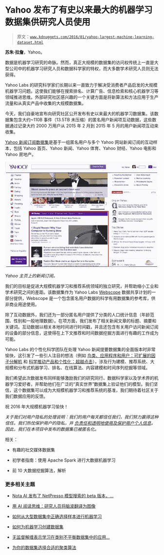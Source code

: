 # Yahoo 发布了有史以来最大的机器学习数据集供研究人员使用

> 原文：[`www.kdnuggets.com/2016/01/yahoo-largest-machine-learning-dataset.html`](https://www.kdnuggets.com/2016/01/yahoo-largest-machine-learning-dataset.html)

**苏朱·拉詹**，Yahoo。

数据是机器学习研究的命脉。然而，真正大规模的数据集的访问权传统上一直是大型公司中的机器学习研究人员和数据科学家的特权，而大多数学术研究人员则无法获得。

Yahoo Labs 的研究科学家们长期以来一直致力于解决受消费者产品启发的大规模机器学习问题。这使我们能够在搜索排名、计算广告、信息检索和核心机器学习等领域推进思维。外部研究社区感兴趣的一个关键方面是将新算法和方法应用于生产流量和从真实产品中收集的大规模数据集。

今天，我们自豪地宣布向研究社区公开发布有史以来最大的机器学习数据集。该数据集包含大约~110B 事件（13.5TB 未压缩）的匿名用户新闻项互动数据，这些数据通过记录大约 2000 万用户从 2015 年 2 月到 2015 年 5 月的用户新闻项互动来收集。

[Yahoo 新闻订阅数据集](http://webscope.sandbox.yahoo.com/catalog.php?datatype=r&did=75)是基于一组匿名用户与多个 Yahoo 网站新闻订阅的互动样本，包括 Yahoo 首页、Yahoo 新闻、Yahoo 体育、Yahoo 财经、Yahoo 电影和 Yahoo 房地产。

![Yahoo 新闻](img/8942c1cc758364cb59b397394bba6107.png)

*Yahoo 主页上的新闻订阅。*

我们的目标是促进大规模机器学习和推荐系统领域的独立研究，并帮助缩小工业和学术研究之间的差距。该数据集作为 Yahoo Labs [Webscope](http://webscope.sandbox.yahoo.com/) 数据共享计划的一部分提供，Webscope 是一个包含匿名用户数据的科学有用数据集的参考库，供非商业用途使用。

除了互动数据外，我们还为一部分匿名用户提供了分类的人口统计信息（年龄范围、性别和一般地理数据）。在项方面，我们发布了相关新闻文章的标题、摘要和关键词。互动数据以相关本地时间进行时间戳，并且还包含有关用户访问新闻订阅的设备的部分信息，这使得在上下文推荐和时间数据挖掘方面进行有趣的工作成为可能。

Yahoo Labs 的个性化科学团队在处理 Yahoo 新闻提要数据集的全面版本时非常愉快，这引发了一些引人注目的想法（例如 [鸟类、应用程序和用户：可扩展的因子分解机](https://yahoolabs.tumblr.com/post/133013312756/birds-apps-and-users-scalable-factorization) 和 [科学推动产品和个性化：超越点击](https://yahoolabs.tumblr.com/post/99405569711/science-powering-product-and-personalization)），涉及行为建模、推荐系统、大规模和分布式机器学习、排名、在线算法、内容建模和时间序列挖掘等领域。

我们希望此次数据发布同样能够激励我们的研究同行、数据科学家以及学术界的机器学习爱好者，并帮助他们在广泛的“真实世界”数据集上验证他们的模型。我们坚信，这个数据集可以成为大规模机器学习和推荐系统的基准，我们期待着社区关于我们数据应用的反馈。

祝 2016 年大规模机器学习愉快！

*关于我们对用户隐私的处理说明：我们的用户每天都信任我们，我们努力赢得这种信任。我们热忱保护用户的隐私，并 [负责任和透明地使用及保护用户个人信息](https://policies.yahoo.com/us/en/yahoo/privacy/index.htm)。因此，我们在本项目中发布的数据集已被匿名化。*

相关：

+   有趣的社交媒体数据集

+   初学者指南：使用 Apache Spark 进行大数据机器学习

+   前 10 大数据挖掘算法，解析

### 更多相关主题

+   [Nota AI 发布了 NetPresso 模型搜索的 beta 版本，…](https://www.kdnuggets.com/2022/04/nota-ai-releases-beta-version-netpresso-model-search-hardwareaware-automl-tool.html)

+   [用 AI 阅读思维：研究人员将脑波翻译为图像](https://www.kdnuggets.com/2023/03/reading-minds-ai-researchers-translate-brain-waves-images.html)

+   [如何从大型数据集中正确选择样本进行机器学习](https://www.kdnuggets.com/2019/05/sample-huge-dataset-machine-learning.html)

+   [如何为机器学习创建数据集](https://www.kdnuggets.com/2022/02/create-dataset-machine-learning.html)

+   [无监督解缠表示学习在类别不平衡数据集中的应用…](https://www.kdnuggets.com/2023/01/unsupervised-disentangled-representation-learning-class-imbalanced-dataset-elastic-infogan.html)

+   [为你的数据集选择合适的聚类算法](https://www.kdnuggets.com/2019/10/right-clustering-algorithm.html)
